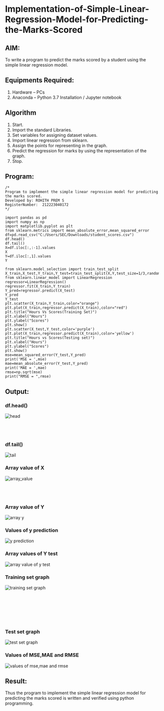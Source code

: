 # Implementation-of-Simple-Linear-Regression-Model-for-Predicting-the-Marks-Scored

## AIM:
To write a program to predict the marks scored by a student using the simple linear regression model.

## Equipments Required:
1. Hardware – PCs
2. Anaconda – Python 3.7 Installation / Jupyter notebook

## Algorithm
1. Start.
2. Import the standard Libraries. 
3. Set variables for assigning dataset values. 
4. Import linear regression from sklearn. 
5. Assign the points for representing in the graph. 
6. Predict the regression for marks by using the representation of the graph.
7. Stop.
## Program:
```
/*
Program to implement the simple linear regression model for predicting the marks scored.
Developed by: ROHITH PREM S
RegisterNumber:  212223040172
*/

import pandas as pd
import numpy as np
import matplotlib.pyplot as plt
from sklearn.metrics import mean_absolute_error,mean_squared_error
df=pd.read_csv("C:/Users/SEC/Downloads/student_scores.csv")
df.head()
df.tail()
X=df.iloc[:,:-1].values
X
Y=df.iloc[:,1].values
Y
```
```
from sklearn.model_selection import train_test_split
X_train,X_test,Y_train,Y_test=train_test_split(X,Y,test_size=1/3,random_state=0)
from sklearn.linear_model import LinearRegression
regressor=LinearRegression()
regressor.fit(X_train,Y_train)
Y_pred=regressor.predict(X_test)
Y_pred
Y_test
plt.scatter(X_train,Y_train,color="orange")
plt.plot(X_train,regressor.predict(X_train),color="red")
plt.title("Hours Vs Scores(Training Set)")
plt.xlabel("Hours")
plt.ylabel("Scores")
plt.show()
plt.scatter(X_test,Y_test,color='purple')
plt.plot(X_train,regressor.predict(X_train),color='yellow')
plt.title("Hours vs Scores(Testing set)")
plt.xlabel("Hours")
plt.ylabel("Scores")
plt.show()
mse=mean_squared_error(Y_test,Y_pred)
print('MSE = ',mse)
mae=mean_absolute_error(Y_test,Y_pred)
print('MAE = ',mae)
rmse=np.sqrt(mse)
print("RMSE = ",rmse)  
```

## Output:

### df.head()
![head](https://github.com/23003250/Implementation-of-Simple-Linear-Regression-Model-for-Predicting-the-Marks-Scored/assets/139331462/3c5080ef-6535-4d88-b010-c67bd2998b72)
<br><br><br><br>





### df.tail()
![tail](https://github.com/23003250/Implementation-of-Simple-Linear-Regression-Model-for-Predicting-the-Marks-Scored/assets/139331462/e9decb0a-b79b-4441-9faf-f15443e3541d)

### Array value of X
![array_value](https://github.com/23003250/Implementation-of-Simple-Linear-Regression-Model-for-Predicting-the-Marks-Scored/assets/139331462/918413cc-f7c6-486c-a72e-2f3d4c83c179)
<br><br><br><br>





### Array value of Y
![array y](https://github.com/23003250/Implementation-of-Simple-Linear-Regression-Model-for-Predicting-the-Marks-Scored/assets/139331462/9ee52757-9cc1-4093-b01a-925d69375611)

### Values of y prediction
![y prediction](https://github.com/23003250/Implementation-of-Simple-Linear-Regression-Model-for-Predicting-the-Marks-Scored/assets/139331462/3ac730f0-6054-4fc7-92dc-7a7c4b3a52b8)

### Array values of Y test
![array value of y test](https://github.com/23003250/Implementation-of-Simple-Linear-Regression-Model-for-Predicting-the-Marks-Scored/assets/139331462/4152c892-4edc-4c2f-ba6a-a0450563fbd2)

### Training set graph
![training set graph](https://github.com/23003250/Implementation-of-Simple-Linear-Regression-Model-for-Predicting-the-Marks-Scored/assets/139331462/7af539a4-ffe7-4ed8-897c-61cff9425abb)
<br><br><br><br><br><br><br>








### Test set graph
![test set graph](https://github.com/23003250/Implementation-of-Simple-Linear-Regression-Model-for-Predicting-the-Marks-Scored/assets/139331462/9e34602b-4b76-4422-bcee-850c2d055d87)

### Values of MSE,MAE and RMSE
![values of mse,mae and rmse](https://github.com/23003250/Implementation-of-Simple-Linear-Regression-Model-for-Predicting-the-Marks-Scored/assets/139331462/b2d203af-4572-4f37-a6c9-0fe8dd0ca86c)


## Result:
Thus the program to implement the simple linear regression model for predicting the marks scored is written and verified using python programming.

